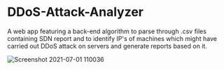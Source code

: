 # DDoS-Attack-Analyzer

A web app featuring a back-end algorithm to parse through .csv files containing SDN report and to identify IP's of machines which might have carried out DDoS attack on servers and generate reports based on it.

![Screenshot 2021-07-01 110036](https://user-images.githubusercontent.com/54582161/124070598-afb9ca80-da5b-11eb-9cb5-19b8aa98593f.jpg)
